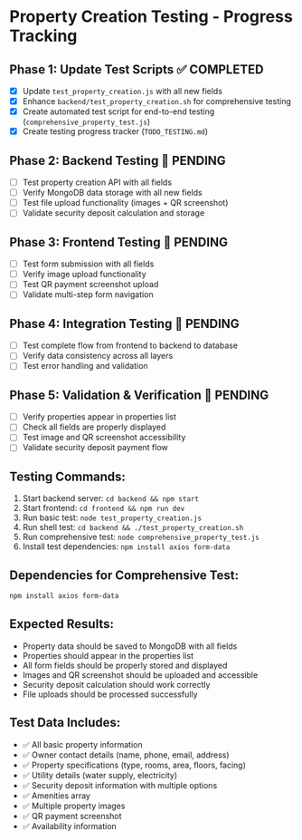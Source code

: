 # Property Creation Testing - Progress Tracking

## Phase 1: Update Test Scripts ✅ COMPLETED

- [x] Update `test_property_creation.js` with all new fields
- [x] Enhance `backend/test_property_creation.sh` for comprehensive testing
- [x] Create automated test script for end-to-end testing (`comprehensive_property_test.js`)
- [x] Create testing progress tracker (`TODO_TESTING.md`)

## Phase 2: Backend Testing 🔲 PENDING

- [ ] Test property creation API with all fields
- [ ] Verify MongoDB data storage with all new fields
- [ ] Test file upload functionality (images + QR screenshot)
- [ ] Validate security deposit calculation and storage

## Phase 3: Frontend Testing 🔲 PENDING

- [ ] Test form submission with all fields
- [ ] Verify image upload functionality
- [ ] Test QR payment screenshot upload
- [ ] Validate multi-step form navigation

## Phase 4: Integration Testing 🔲 PENDING

- [ ] Test complete flow from frontend to backend to database
- [ ] Verify data consistency across all layers
- [ ] Test error handling and validation

## Phase 5: Validation & Verification 🔲 PENDING

- [ ] Verify properties appear in properties list
- [ ] Check all fields are properly displayed
- [ ] Test image and QR screenshot accessibility
- [ ] Validate security deposit payment flow

## Testing Commands:

1. Start backend server: `cd backend && npm start`
2. Start frontend: `cd frontend && npm run dev`
3. Run basic test: `node test_property_creation.js`
4. Run shell test: `cd backend && ./test_property_creation.sh`
5. Run comprehensive test: `node comprehensive_property_test.js`
6. Install test dependencies: `npm install axios form-data`

## Dependencies for Comprehensive Test:

```bash
npm install axios form-data
```

## Expected Results:

- Property data should be saved to MongoDB with all fields
- Properties should appear in the properties list
- All form fields should be properly stored and displayed
- Images and QR screenshot should be uploaded and accessible
- Security deposit calculation should work correctly
- File uploads should be processed successfully

## Test Data Includes:

- ✅ All basic property information
- ✅ Owner contact details (name, phone, email, address)
- ✅ Property specifications (type, rooms, area, floors, facing)
- ✅ Utility details (water supply, electricity)
- ✅ Security deposit information with multiple options
- ✅ Amenities array
- ✅ Multiple property images
- ✅ QR payment screenshot
- ✅ Availability information
